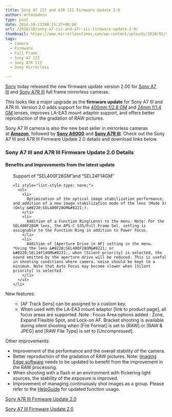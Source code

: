 ```yaml
---
title: Sony A7 III and A7R III Firmware Update 2.0
author: mrtmsadmin
type: post
date: 2018-10-11T08:15:37+00:00
url: /2018/10/sony-a7-iii-and-a7r-iii-firmware-update-2-0/
thumbnail: https://www.mirrorlesstimes.com/wp-content/uploads/2018/02/sony-a7-iii.jpg
tags:
  - Camera
  - Firmware
  - Full Frame
  - Sony A7 III
  - Sony A7R III
  - Sony Mirrorless

---
```

[Sony][1] today released the new firmware update version 2.00 for <a href="https://www.mirrorlesstimes.com/tags/sony-a7-iii/" target="_blank" rel="noopener">Sony A7 III</a> and <a href="https://www.mirrorlesstimes.com/tags/sony-a7r-iii/" target="_blank" rel="noopener">Sony A7R III</a> full frame mirrorless cameras.

This looks like a major upgrade as the **firmware update** for Sony A7 III and A7R III. Version 2.0 adds support for the <a href="https://www.mirrorlesstimes.com/tags/sony-fe-400mm-f-2-8-gm-oss-lens/" target="_blank" rel="noopener" data-wpel-link="exclude">400mm f/2.8 GM</a> and <a href="https://www.mirrorlesstimes.com/tags/sony-fe-24mm-f-1-4-gm/" target="_blank" rel="noopener">24mm f/1.4 GM</a> lenses, improves LA-EA3 mount adaptor support, and offers better reproduction of the gradation of RAW pictures.

Sony A7 III camera is also the new best seller in mirrorless cameras at <a href="https://amzn.to/2GhrHyp" target="_blank" rel="noopener nofollow external noreferrer" data-wpel-link="external"><strong>Amazon</strong></a>, followed by <a href="https://amzn.to/2J0kVPo" target="_blank" rel="noopener nofollow external noreferrer" data-wpel-link="external"><strong>Sony A6000</strong></a> and <a href="https://amzn.to/2GzLkoM" target="_blank" rel="noopener nofollow external noreferrer" data-wpel-link="external"><strong>Sony A7R III</strong></a>. Check out the Sony A7 III and A7R III Firmware Update 2.0 details and download links below. <!--more-->

### Sony A7 III and A7R III Firmware Update 2.0 Details

#### Benefits and Improvements from the latest update

<li style="list-style-type: none">
  <ul>
    Support of &#8220;SEL400F28GM&#8221;and &#8220;SEL24F14GM&#8221;</p> 
    
    <li style="list-style-type: none;">
      <ul>
        <li>
          Optimization of the optical image stabilization performance, and addition of a new image stabilization mode of the lens (Mode 3)(Only &#8220;SEL400F28GM&#8221;).
        </li>
        <li>
          Addition of a Function Ring(Lens) to the menu. Note: For the SEL400F28GM lens, the APS-C S35/Full Frame Sel. setting is assignable to the Function Ring in addition to Power Focus.
        </li>
        <li>
          Addition of [Aperture Drive in AF] setting in the menu. *Using the lens &#8220;SEL400F28GM&#8221; or &#8220;SEL24F14GM&#8221;, when [Silent priority] is selected, the sound emitted by the aperture drive will be reduced. This is useful in shooting conditions where camera. noise should be kept to a minimum. Note that Auto Focus may become slower when [Silent priority] is selected.
        </li>
      </ul>
    </li>
  </ul>
</li>

New features:

<li style="list-style-type: none">
  <ul>
    <li style="list-style-type: none;">
      <ul>
        <li>
          [AF Track Sens] can be assigned to a custom key.
        </li>
        <li>
          When used with the LA-EA3 mount adaptor [link to product page], all focus areas are supported. Note : Focus Area options added : Zone, Expand Flexible Spot, and Lock-on AF. Bracket shooting is available during silent shooting when [File Format] is set to [RAW] or [RAW & JPEG] and [RAW File Type] is set to [Uncompressed].
        </li>
      </ul>
    </li>
  </ul>
</li>

Other improvements:

<li style="list-style-type: none;">
  <ul>
    <li>
      Improvement of the performance and the overall stability of the camera.
    </li>
    <li>
      Better reproduction of the gradation of RAW pictures. Note: <a href="http://www.sony.net/disoft/d/">Imaging Edge software</a> needs to be updated to benefit from the improvement in the RAW processing.
    </li>
    <li>
      When shooting with a flash in an environment with flickering light sources, the stability of the exposure is improved.
    </li>
    <li>
      Improvement of managing continuously shot images as a group. Please refer to the <a href="http://helpguide.sony.net/ilc/1720/v1/h_zz/index.html">HelpGuide</a> for updated function usage.
    </li>
  </ul>
</li>

[Sony A7R III Firmware Update 2.0][2]

[Sony A7 III Firmware Update 2.0][3]

 [1]: https://www.mirrorlesstimes.com/category/sony/
 [2]: https://www.sony.co.uk/electronics/support/e-mount-body-ilce-7-series/ilce-7rm3/downloads/00015516
 [3]: https://www.sony.co.uk/electronics/support/e-mount-body-ilce-7-series/ilce-7m3/downloads/00015510
